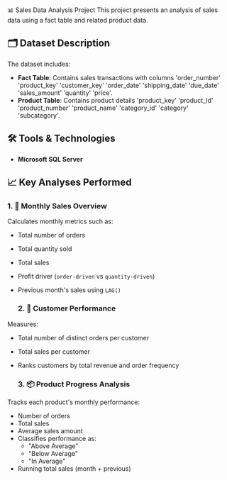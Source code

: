 📊 Sales Data Analysis Project
This project presents an analysis of sales data using a fact table and related product data.

## 🗂️ Dataset Description
The dataset includes:
- **Fact Table**: Contains sales transactions with columns
   'order_number'
   'product_key'
   'customer_key'
   'order_date'
   'shipping_date'
   'due_date'
   'sales_amount'
   'quantity'
    'price'.
- **Product Table**: Contains product details
  'product_key'
   'product_id'
   'product_number'
   'product_name'
   'category_id'
   'category'
   'subcategory'.

 ## 🛠️ Tools & Technologies
- **Microsoft SQL Server**

 ## 📈 Key Analyses Performed
### 1. 📅 **Monthly Sales Overview** 
Calculates monthly metrics such as:
- Total number of orders
- Total quantity sold
- Total sales
- Profit driver (`order-driven` vs `quantity-driven`)
- Previous month's sales using `LAG()`

  ### 2. 👥 **Customer Performance**
Measures:
- Total number of distinct orders per customer
- Total sales per customer
- Ranks customers by total revenue and order frequency

  ### 3. 📦 **Product Progress Analysis**
Tracks each product's monthly performance:
- Number of orders
- Total sales
- Average sales amount
- Classifies performance as:
  - "Above Average"
  - "Below Average"
  - "In Average"
- Running total sales (month + previous)
